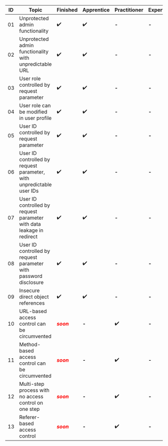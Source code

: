 | ID                                                                     | Topic                                       | Finished   | Apprentice   | Practitioner | Expert |
| -- | ----------------- | -------------- | ---------- | ------------ | -------- |
| 01   | Unprotected admin functionality| ✔️| ✔️|**-**|**-**|
| 02   | Unprotected admin functionality with unpredictable URL| ✔️| ✔️|**-**|**-**|
| 03   | User role controlled by request parameter| ✔️| ✔️|**-**|**-**|
| 04   | User role can be modified in user profile| ✔️| ✔️|**-**|**-**|
| 05   | User ID controlled by request parameter| ✔️| ✔️|**-**|**-**|
| 06   | User ID controlled by request parameter, with unpredictable user IDs| ✔️| ✔️|**-**|**-**|
| 07   | User ID controlled by request parameter with data leakage in redirect| ✔️| ✔️|**-**|**-**|
| 08   | User ID controlled by request parameter with password disclosure| ✔️| ✔️|**-**|**-**|
| 09   | Insecure direct object references| ✔️| ✔️|**-**|**-**|
| 10   | URL-based access control can be circumvented | <span style="color: red;">__*soon*__</span> |**-**| ✔️|**-**|
| 11   | Method-based access control can be circumvented| <span style="color: red;">__*soon*__</span> |**-**| ✔️|**-**|
| 12   | Multi-step process with no access control on one step| <span style="color: red;">__*soon*__</span> |**-**| ✔️|**-**|
| 13   | Referer-based access control| <span style="color: red;">__*soon*__</span> |**-**| ✔️|**-**|
